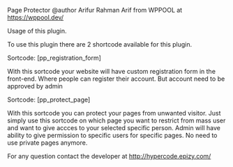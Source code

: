 Page Protector
@author Arifur Rahman Arif from WPPOOL at https://wppool.dev/

Usage of this plugin.

To use this plugin there are 2 shortcode available for this plugin.

Sortcode: [pp_registration_form]

With this sortcode your website will have custom registration form in the front-end. Where people can register their account. But account need to be approved by admin

Sortcode: [pp_protect_page]

With this sortcode you can protect your pages from unwanted visitor. Just simply use this sortcode on which page you want to restrict from mass user and want to give accces to your selected specific person.
Admin will have ability to give permission to specific users for specific pages. No need to use private pages anymore.

For any question contact the developer at http://hypercode.epizy.com/
